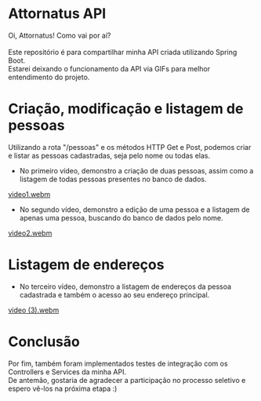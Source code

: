 # Attornatus API

Oi, Attornatus! Como vai por aí? </br> </br>
Este repositório é para compartilhar minha API criada utilizando Spring Boot. </br>
Estarei deixando o funcionamento da API via GIFs para melhor entendimento do projeto.

# Criação, modificação e listagem de pessoas

Utilizando a rota "/pessoas" e os métodos HTTP Get e Post, podemos criar e listar as pessoas cadastradas, seja pelo nome ou todas elas. </br>

* No primeiro vídeo, demonstro a criação de duas pessoas, assim como a listagem de todas pessoas presentes no banco de dados. </br>

[video1.webm](https://user-images.githubusercontent.com/43181684/217951776-fa306567-616e-41ac-9313-24111504cb18.webm)

* No segundo vídeo, demonstro a edição de uma pessoa e a listagem de apenas uma pessoa, buscando do banco de dados pelo nome. </br>

[video2.webm](https://user-images.githubusercontent.com/43181684/217952272-88096496-2f31-4c6c-adb9-44cf056b13db.webm)

# Listagem de endereços

* No terceiro vídeo, demonstro a listagem de endereços da pessoa cadastrada e também o acesso ao seu endereço principal.

[video (3).webm](https://user-images.githubusercontent.com/43181684/217971604-77cff1c0-36b7-48d4-b1aa-9b9b1d5c7fca.webm)

# Conclusão

Por fim, também foram implementados testes de integração com os Controllers e Services da minha API. </br>
De antemão, gostaria de agradecer a participação no processo seletivo e espero vê-los na próxima etapa :)

